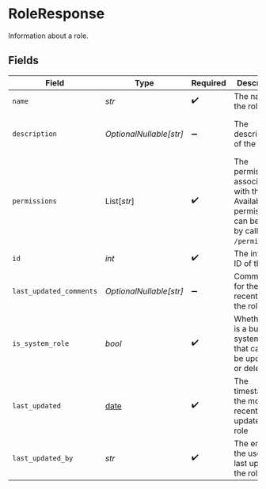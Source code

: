 # RoleResponse

Information about a role.


## Fields

| Field                                                                                                       | Type                                                                                                        | Required                                                                                                    | Description                                                                                                 | Example                                                                                                     |
| ----------------------------------------------------------------------------------------------------------- | ----------------------------------------------------------------------------------------------------------- | ----------------------------------------------------------------------------------------------------------- | ----------------------------------------------------------------------------------------------------------- | ----------------------------------------------------------------------------------------------------------- |
| `name`                                                                                                      | *str*                                                                                                       | :heavy_check_mark:                                                                                          | The name of the role.                                                                                       | prompt_engineer                                                                                             |
| `description`                                                                                               | *OptionalNullable[str]*                                                                                     | :heavy_minus_sign:                                                                                          | The description of the role.                                                                                | Role for users who can fetch and change prompts                                                             |
| `permissions`                                                                                               | List[*str*]                                                                                                 | :heavy_check_mark:                                                                                          | The permissions associated with the role. Available permissions can be found by calling `GET /permissions`. | [<br/>"prompts_read",<br/>"prompts_write",<br/>"prompts_delete"<br/>]                                       |
| `id`                                                                                                        | *int*                                                                                                       | :heavy_check_mark:                                                                                          | The internal ID of the role.                                                                                | 1                                                                                                           |
| `last_updated_comments`                                                                                     | *OptionalNullable[str]*                                                                                     | :heavy_minus_sign:                                                                                          | Comments for the most recent edit to the role.                                                              | Updated to add delete permission                                                                            |
| `is_system_role`                                                                                            | *bool*                                                                                                      | :heavy_check_mark:                                                                                          | Whether this is a built-in system role that cannot be updated or deleted                                    | false                                                                                                       |
| `last_updated`                                                                                              | [date](https://docs.python.org/3/library/datetime.html#date-objects)                                        | :heavy_check_mark:                                                                                          | The timestamp of the most recent update to the role                                                         |                                                                                                             |
| `last_updated_by`                                                                                           | *str*                                                                                                       | :heavy_check_mark:                                                                                          | The email of the user who last updated the role                                                             | user@email.com                                                                                              |